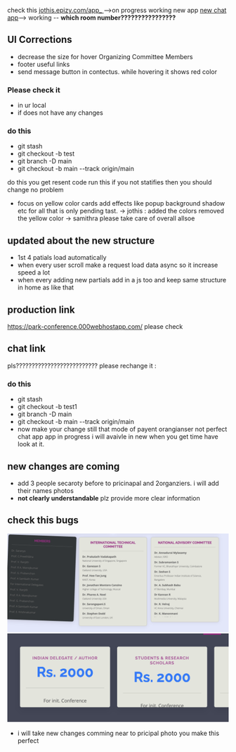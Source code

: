 
check this [jothis.epizy.com/app_ ](http://jothis.epizy.com/app_)-->on progress working
new app [new chat app](https://63ab2ea5645d9140f42f3694--jothis.netlify.app)--> working -- **which room number????????????????**

## UI Corrections

- decrease the size for hover Organizing Committee Members 
- footer useful links
- send message button in contectus. while hovering it shows red color


### Please check it 
- in ur local
-  if does not have any changes
### do this
- git stash
- git checkout -b test
- git branch -D main
- git checkout -b main --track origin/main

do this you get resent code run this if you not statifies then you should change no problem

- focus on yellow color cards add effects like popup background shadow etc for all that is only pending tast.
-> jothis : added the colors removed the yellow color
-> samithra please take care of overall allsoe



## updated about the new structure
- 1st 4 patials load automatically 
- when every user scroll make a request load data async so it increase speed a lot
- when every adding new partials add in a js too and keep same structure in home as like that
## production link
https://park-conference.000webhostapp.com/
please check


## chat link
pls??????????????????????????
please rechange it :
### do this
- git stash
- git checkout -b test1
- git branch -D main
- git checkout -b main --track origin/main
- now make your change still that mode of payent orangianser not perfect
chat app app in progress i will avaivle in new when you get time have look at it.

## new changes are coming
- add 3 people secaroty before to pricinapal and 2organziers. i will add their names photos
- **not clearly understandable** plz provide more clear information

## check this bugs
![Image 1](correctimages/1.png)
![Image 2](correctimages/2.png)
- i will take new changes comming near to pricipal photo you make this perfect

